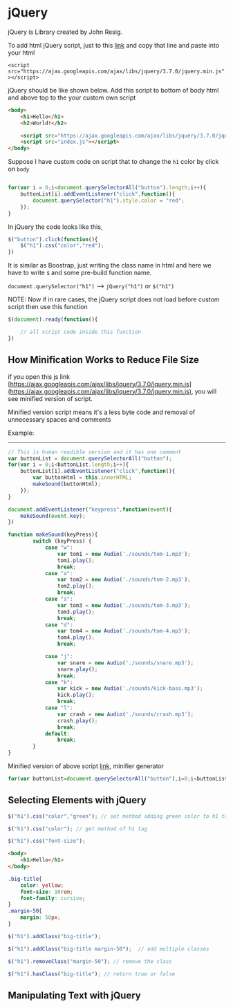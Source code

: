 # jQuery

jQuery is Library created by John Resig. 

To add html jQuery script, just to this [link](https://developers.google.com/speed/libraries#jquery) and copy that line and paste into your html

`<script src="https://ajax.googleapis.com/ajax/libs/jquery/3.7.0/jquery.min.js"></script>`

jQuery should be like shown below. Add this script to bottom of body html and above top to the your custom own script

```html
<body>
    <h1>Hello</h1>
    <h2>World!</h2>

    <script src="https://ajax.googleapis.com/ajax/libs/jquery/3.7.0/jquery.min.js"></script>
    <script src="index.js"></script>
</body>
```

Suppose I have custom code on script that to change the `h1` color by click on `body`

```js

for(var i = 0;i<document.querySelectorAll("button").length;i++){
    buttonList[i].addEventListener("click",function(){
        document.querySelector("h1").style.color = "red";
    });
}
```

In jQuery the code looks like this,

```js
$("button").click(function(){
    $("h1").css("color","red");
})
```

It is similar as Boostrap, just writing the class name in html and here we have to write `$` and some pre-build function name.

`document.querySelector("h1")`  --> `jQuery("h1")`   or  `$("h1")`

NOTE:
Now if in rare cases, the jQuery script does not load before custom script then use this function
```js
$(document).ready(function(){

    // all script code inside this function
})
```

## How Minification Works to Reduce File Size

if you open this js link [https://ajax.googleapis.com/ajax/libs/jquery/3.7.0/jquery.min.js](https://ajax.googleapis.com/ajax/libs/jquery/3.7.0/jquery.min.js), you will see minified version of script.

Minified version script means it's a less byte code and removal of unnecessary spaces and comments

Example:
_____________________

```js
// This is human readible version and it has one comment
var buttonList = document.querySelectorAll("button");
for(var i = 0;i<buttonList.length;i++){
    buttonList[i].addEventListener("click",function(){
        var buttonHtml = this.innerHTML;
        makeSound(buttonHtml);
    });
}

document.addEventListener("keypress",function(event){
    makeSound(event.key);
})

function makeSound(keyPress){
        switch (keyPress) {
            case "w":
                var tom1 = new Audio('./sounds/tom-1.mp3');
                tom1.play();
                break;
            case "a":
                var tom2 = new Audio('./sounds/tom-2.mp3');
                tom2.play();
                break;
            case "s":
                var tom3 = new Audio('./sounds/tom-3.mp3');
                tom3.play();
                break;
            case "d":
                var tom4 = new Audio('./sounds/tom-4.mp3');
                tom4.play();
                break;

            case "j":
                var snare = new Audio('./sounds/snare.mp3');
                snare.play();
                break;
            case "k":
                var kick = new Audio('./sounds/kick-bass.mp3');
                kick.play();
                break;
            case "l":
                var crash = new Audio('./sounds/crash.mp3');
                crash.play();
                break;
            default:
                break;
        }
}
```

Minified version of above script [link](https://www.minifier.org/), minifier generator

```js
for(var buttonList=document.querySelectorAll("button"),i=0;i<buttonList.length;i++)buttonList[i].addEventListener("click",(function(){makeSound(this.innerHTML)}));function makeSound(e){switch(e){case"w":new Audio("./sounds/tom-1.mp3").play();break;case"a":new Audio("./sounds/tom-2.mp3").play();break;case"s":new Audio("./sounds/tom-3.mp3").play();break;case"d":new Audio("./sounds/tom-4.mp3").play();break;case"j":new Audio("./sounds/snare.mp3").play();break;case"k":new Audio("./sounds/kick-bass.mp3").play();break;case"l":new Audio("./sounds/crash.mp3").play()}}document.addEventListener("keypress",(function(e){makeSound(e.key)}));
```

## Selecting Elements with jQuery

```js
$("h1").css("color","green"); // set method adding green color to h1 tag

$("h1").css("color"); // get method of h1 tag

$("h1").css("font-size");
```

```html
<body>
    <h1>Hello</h1>
</body>
```
```css
.big-title{
    color: yellow;
    font-size: 10rem;
    font-family: cursive;
}
.margin-50{
    margin: 50px;
}
```
```js
$("h1").addClass("big-title");

$("h1").addClass("big-title margin-50");  // add multiple classes

$("h1").removeClass("margin-50"); // remove the class

$("h1").hasClass("big-title"); // return true or false
```


## Manipulating Text with jQuery



